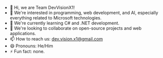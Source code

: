 - 👋 Hi, we are Team DevVisionX1!
- 👀 We're interested in programming, web development, and AI, especially everything related to Microsoft technologies.
- 🌱 We're currently learning C# and .NET development.
- 💞️ We're looking to collaborate on open-source projects and web applications.
- 📫 How to reach us: dev.vision.x1@gmail.com
- 😄 Pronouns: He/Him
- ⚡ Fun fact: none.

<!---
DevVisionX1/DevVisionX1 is a ✨ special ✨ repository because its `README.md` (this file) appears on your GitHub profile.
You can click the Preview link to take a look at your changes.
--->

